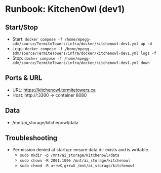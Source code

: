 <!--
TermiteTowers Continuous Code Management Header TEMPLATE
% ccm_modify_date: 2025-08-31 12:26:15 %
% ccm_author: mpegg %
% ccm_author_email: mpegg@hotmail.com %
% ccm_repo: https://github.com/mpegg007/TermiteTowers.git %
% ccm_branch: dev1 %
% ccm_object_id: wiki/runbook-kitchenowl.md:0 %
% ccm_commit_id: unknown %
% ccm_commit_count: 0 %
% ccm_commit_message: unknown %
% ccm_commit_author: unknown %
% ccm_commit_email: unknown %
% ccm_commit_date: 1970-01-01 00:00:00 +0000 %
% ccm_file_last_modified: 2025-08-31 12:26:15 %
% ccm_file_name: runbook-kitchenowl.md %
% ccm_file_type: text/plain %
% ccm_file_encoding: utf-8 %
% ccm_file_eol: CRLF %
% ccm_path: wiki/runbook-kitchenowl.md %
% ccm_blob_sha: 9326947275488b0988e2be95dcba536adefb5680 %
% ccm_exec: no %
% ccm_size: 1597 %
% ccm_tag:  %
tt-ccm.header.end
-->

# Runbook: KitchenOwl (dev1)

## Start/Stop
- Start: `docker compose -f /home/mpegg-adm/source/TermiteTowers/infra/docker/kitchenowl-dev1.yml up -d`
- Logs: `docker compose -f /home/mpegg-adm/source/TermiteTowers/infra/docker/kitchenowl-dev1.yml logs -f`
- Stop: `docker compose -f /home/mpegg-adm/source/TermiteTowers/infra/docker/kitchenowl-dev1.yml down`

## Ports & URL
- URL: https://kitchenowl.termitetowers.ca
- Host: http://<host>:3300 → container 8080

## Data
- /mnt/ai_storage/kitchenowl/data

## Troubleshooting
- Permission denied at startup: ensure data dir exists and is writable.
  - `sudo mkdir -p /mnt/ai_storage/kitchenowl/data`
  - `sudo chown -R 2001:1006 /mnt/ai_storage/kitchenowl`
  - `sudo chmod -R u+rwX,g+rwX /mnt/ai_storage/kitchenowl`
